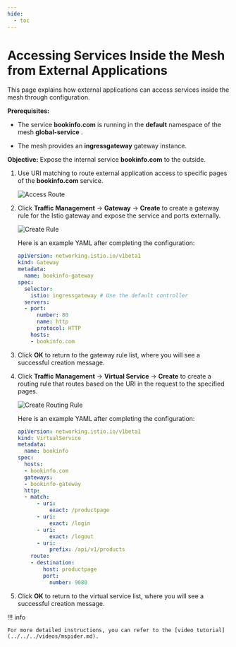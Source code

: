 ```yaml
---
hide:
  - toc
---
```


# Accessing Services Inside the Mesh from External Applications

This page explains how external applications can access services inside the mesh through configuration.

**Prerequisites:**

- The service __bookinfo.com__ is running in the __default__ namespace of the mesh __global-service__ .

- The mesh provides an __ingressgateway__ gateway instance.

**Objective:** Expose the internal service __bookinfo.com__ to the outside.

1. Use URI matching to route external application access to specific pages of the __bookinfo.com__ service.

    ![Access Route](https://docs.daocloud.io/daocloud-docs-images/docs/en/docs/mspider/images/out-to-in01.png)

2. Click __Traffic Management__ -> __Gateway__ -> __Create__ to create a gateway rule for the Istio gateway and expose the service and ports externally.

    ![Create Rule](https://docs.daocloud.io/daocloud-docs-images/docs/en/docs/mspider/images/out-to-in02.png)

    Here is an example YAML after completing the configuration:

    ```yaml
    apiVersion: networking.istio.io/v1beta1
    kind: Gateway
    metadata:
      name: bookinfo-gateway
    spec:
      selector:
        istio: ingressgateway # Use the default controller
      servers:
      - port:
          number: 80
          name: http
          protocol: HTTP
        hosts:
        - bookinfo.com
    ```

3. Click __OK__ to return to the gateway rule list, where you will see a successful creation message.

4. Click __Traffic Management__ -> __Virtual Service__ -> __Create__ to create a routing rule that routes based on the URI in the request to the specified pages.

    ![Create Routing Rule](https://docs.daocloud.io/daocloud-docs-images/docs/en/docs/mspider/images/out-to-in04.png)

    Here is an example YAML after completing the configuration:

    ```yaml
    apiVersion: networking.istio.io/v1beta1
    kind: VirtualService
    metadata:
      name: bookinfo
    spec:
      hosts:
      - bookinfo.com
      gateways:
      - bookinfo-gateway
      http:
      - match:
          - uri:
              exact: /productpage
          - uri:
              exact: /login
          - uri:
              exact: /logout
          - uri:
              prefix: /api/v1/products
        route:
        - destination:
            host: productpage
            port:
              number: 9080
    ```

5. Click __OK__ to return to the virtual service list, where you will see a successful creation message.

!!! info

    For more detailed instructions, you can refer to the [video tutorial](../../../videos/mspider.md).
